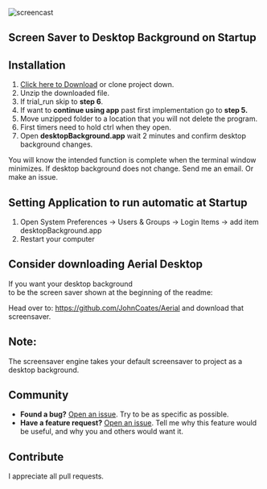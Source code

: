 ![screencast](https://cloud.githubusercontent.com/assets/499192/10754100/c0e1cc4c-7c95-11e5-9d3b-842d3acc2fd5.gif)

## Screen Saver to Desktop Background on Startup

## Installation

1. [Click here to Download](https://github.com/MichaelDimmitt/ScreenSaver_to_DesktopBackground_mac/archive/1.0.zip) or clone project down.
2. Unzip the downloaded file.
3. If trial_run skip to <b>step 6</b>.
4. If want to <b>continue using app</b> past first implementation go to <b>step 5.</b>
5. Move unzipped folder  to a location that you will not delete the program.
6. First timers need to hold ctrl when they open.
7. Open **desktopBackground.app** wait 2 minutes and confirm desktop background changes.

You will know the intended function is complete when the terminal window minimizes.
If desktop background does not change. Send me an email. Or make an issue.


## Setting Application to run automatic at Startup

1. Open System Preferences -> Users & Groups -> Login Items -> add item desktopBackground.app
2. Restart your computer

## Consider downloading Aerial Desktop

If you want your desktop background<br>
to be the screen saver shown at the beginning of the readme:


Head over to: https://github.com/JohnCoates/Aerial and download that screensaver.<br>

## Note:

The screensaver engine takes your default screensaver to project as a desktop background.<br>

## Community
- **Found a bug?** [Open an issue](https://github.com/MichaelDimmitt/ScreenSaver_to_DesktopBackground_mac/issues/new). Try to be as specific as possible.
- **Have a feature request?** [Open an issue](https://github.com/MichaelDimmitt/ScreenSaver_to_DesktopBackground_mac/issues/new). Tell me why this feature would be useful, and why you and others would want it.

## Contribute
I appreciate all pull requests.
